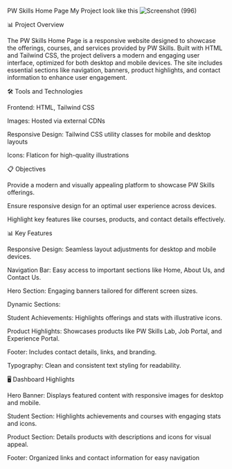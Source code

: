 PW Skills Home Page
My Project look like this
![Screenshot (996)](https://github.com/user-attachments/assets/e7bf1387-c020-4ee1-9673-432dd52c98a3)


📊 Project Overview

The PW Skills Home Page is a responsive website designed to showcase the offerings, courses, and services provided by PW Skills. Built with HTML and Tailwind CSS, the project delivers a modern and engaging user interface, optimized for both desktop and mobile devices. The site includes essential sections like navigation, banners, product highlights, and contact information to enhance user engagement.

🛠 Tools and Technologies

Frontend: HTML, Tailwind CSS

Images: Hosted via external CDNs

Responsive Design: Tailwind CSS utility classes for mobile and desktop layouts

Icons: Flaticon for high-quality illustrations

📋 Objectives

Provide a modern and visually appealing platform to showcase PW Skills offerings.

Ensure responsive design for an optimal user experience across devices.

Highlight key features like courses, products, and contact details effectively.

📊 Key Features

Responsive Design: Seamless layout adjustments for desktop and mobile devices.

Navigation Bar: Easy access to important sections like Home, About Us, and Contact Us.

Hero Section: Engaging banners tailored for different screen sizes.

Dynamic Sections:

Student Achievements: Highlights offerings and stats with illustrative icons.

Product Highlights: Showcases products like PW Skills Lab, Job Portal, and Experience Portal.

Footer: Includes contact details, links, and branding.

Typography: Clean and consistent text styling for readability.

🖥 Dashboard Highlights

Hero Banner: Displays featured content with responsive images for desktop and mobile.

Student Section: Highlights achievements and courses with engaging stats and icons.

Product Section: Details products with descriptions and icons for visual appeal.

Footer: Organized links and contact information for easy navigation
